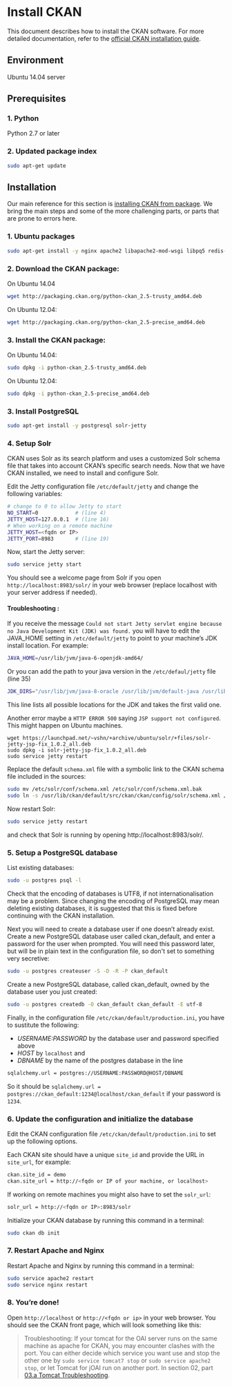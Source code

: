 # Install CKAN
This document describes how to install the CKAN software.
For more detailed documentation, refer to the [official CKAN installation guide](http://docs.ckan.org/en/latest/maintaining/installing/install-from-package.html).

## Environment
Ubuntu 14.04 server

## Prerequisites

### 1. Python
Python 2.7 or later

### 2. Updated package index
```sh
sudo apt-get update
```
## Installation
Our main reference for this section is [installing CKAN from package](http://docs.ckan.org/en/latest/maintaining/installing/install-from-package.html). We bring the main steps and some of the more challenging parts, or parts that are prone to errors here.

### 1. Ubuntu packages
```sh
sudo apt-get install -y nginx apache2 libapache2-mod-wsgi libpq5 redis-server git-core
```

### 2. Download the CKAN package:
On Ubuntu 14.04
```sh
wget http://packaging.ckan.org/python-ckan_2.5-trusty_amd64.deb
```
On Ubuntu 12.04:
```sh
wget http://packaging.ckan.org/python-ckan_2.5-precise_amd64.deb
```

### 3. Install the CKAN package:

On Ubuntu 14.04:
```sh
sudo dpkg -i python-ckan_2.5-trusty_amd64.deb
```
On Ubuntu 12.04:
```sh
sudo dpkg -i python-ckan_2.5-precise_amd64.deb
```

### 3. Install PostgreSQL

```sh
sudo apt-get install -y postgresql solr-jetty
```

### 4. Setup Solr
CKAN uses Solr as its search platform and uses a customized Solr schema file that takes into account CKAN’s specific search needs. Now that we have CKAN installed, we need to install and configure Solr.

Edit the Jetty configuration file ```/etc/default/jetty``` and change the following variables:

```sh
# change to 0 to allow Jetty to start
NO_START=0            # (line 4)
JETTY_HOST=127.0.0.1  # (line 16)
# When working on a remote machine
JETTY_HOST=<fqdn or IP>
JETTY_PORT=8983       # (line 19)
```

Now, start the Jetty server:
```sh
sudo service jetty start
```

You should see a welcome page from Solr if you open ```http://localhost:8983/solr/``` in your web browser (replace localhost with your server address if needed).

#### Troubleshooting :

If you receive the message ```Could not start Jetty servlet engine because no Java Development Kit (JDK) was found.``` you will have to edit the JAVA_HOME setting in ```/etc/default/jetty``` to point to your machine’s JDK install location. 
 For example:
```sh
JAVA_HOME=/usr/lib/jvm/java-6-openjdk-amd64/
```
Or you can add the path to your java version in the ```/etc/defaul/jetty``` file (line 35)
```sh
JDK_DIRS="/usr/lib/jvm/java-8-oracle /usr/lib/jvm/default-java /usr/lib/jvm/java-6-sun"
```
This line lists all possible locations for the JDK and takes the first valid one.

 Another error maybe a `HTTP ERROR 500` saying `JSP support not configured`. This might happen on Ubuntu machines.
```
wget https://launchpad.net/~vshn/+archive/ubuntu/solr/+files/solr-jetty-jsp-fix_1.0.2_all.deb
sudo dpkg -i solr-jetty-jsp-fix_1.0.2_all.deb
sudo service jetty restart
```

Replace the default ```schema.xml``` file with a symbolic link to the CKAN schema file included in the sources:
```sh
sudo mv /etc/solr/conf/schema.xml /etc/solr/conf/schema.xml.bak
sudo ln -s /usr/lib/ckan/default/src/ckan/ckan/config/solr/schema.xml /etc/solr/conf/schema.xml
```

Now restart Solr:
```sh
sudo service jetty restart
```
and check that Solr is running by opening http://localhost:8983/solr/.

### 5. Setup a PostgreSQL database
List existing databases:
```sh
sudo -u postgres psql -l
```
Check that the encoding of databases is UTF8, if not internationalisation may be a problem. Since changing the encoding of PostgreSQL may mean deleting existing databases, it is suggested that this is fixed before continuing with the CKAN installation.

Next you will need to create a database user if one doesn’t already exist. Create a new PostgreSQL database user called ckan_default, and enter a password for the user when prompted. You will need this password later, but will be in plain text in the configuration file, so don't set to something very secretive:
```sh
sudo -u postgres createuser -S -D -R -P ckan_default
```
Create a new PostgreSQL database, called ckan_default, owned by the database user you just created:
```sh
sudo -u postgres createdb -O ckan_default ckan_default -E utf-8
```

Finally, in the configuration file ```/etc/ckan/default/production.ini```, you have to sustitute the following:
- *USERNAME:PASSWORD* by the database user and password specified above
- *HOST* by ```localhost``` and 
- *DBNAME* by the name of the postgres database 
in the line
```sh
sqlalchemy.url = postgres://USERNAME:PASSWORD@HOST/DBNAME
``` 
So it should be ```sqlalchemy.url = postgres://ckan_default:1234@localhost/ckan_default``` if your password is ```1234```.


### 6. Update the configuration and initialize the database

Edit the CKAN configuration file ```/etc/ckan/default/production.ini``` to set up the following options.

Each CKAN site should have a unique ```site_id``` and provide the URL in ```site_url```, for example:
```sh
ckan.site_id = demo
ckan.site_url = http://<fqdn or IP of your machine, or localhost>
```
If working on remote machines you might also have to set the ```solr_url```:

```sh
solr_url = http://<fqdn or IP>:8983/solr
```

Initialize your CKAN database by running this command in a terminal:
```sh
sudo ckan db init
```

### 7. Restart Apache and Nginx
Restart Apache and Nginx by running this command in a terminal:
```sh
sudo service apache2 restart
sudo service nginx restart
```

### 8. You’re done!
Open ```http://localhost``` or ```http://<fqdn or ip>``` in your web browser. You should see the CKAN front page, which will look something like this:

<!-- figure follows -->

> Troubleshooting:
> If your tomcat for the OAI server runs on the same machine as apache for CKAN, you may encounter clashes with the port. 
> You can either decide which service you want use and stop the other one by ```sudo service tomcat7 stop``` or ```sudo service apache2 stop```,
> or let Tomcat for jOAI run on another port. In section 02, part [03.a Tomcat Troubleshooting](02-install-jOAI.md#3a-tomcat-troubleshooting). 
